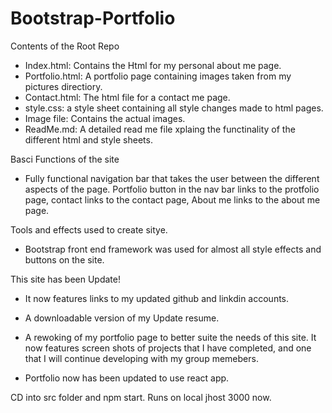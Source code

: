 # Bootstrap-Portfolio
Contents of the Root Repo
- Index.html: Contains the Html for my personal about me page.
- Portfolio.html: A portfolio page containing images taken from my pictures directiory.
- Contact.html: The html file for a contact me page.
- style.css: a style sheet containing all style changes made to html pages.
- Image file: Contains the actual images.
- ReadMe.md: A detailed read me file xplaing the functinality of the different html and style sheets.

Basci Functions of the site
- Fully functional navigation bar that takes the user between the different aspects of the page. Portfolio button in the nav bar links to the protfolio page, contact links to the contact page, About me links to the about me page.

Tools and effects used to create sitye.
- Bootstrap front end framework was used for almost all style effects and buttons on the site.

This site has been Update!
- It now features links to my updated github and linkdin accounts.
- A downloadable version of my Update resume.
- A rewoking of my portfolio page to better suite the needs of this site. It now features screen shots of projects that I have completed, and one that I will continue developing with my group memebers.

- Portfolio now has been updated to use react app.

CD into src folder and npm start. Runs on local jhost 3000 now.